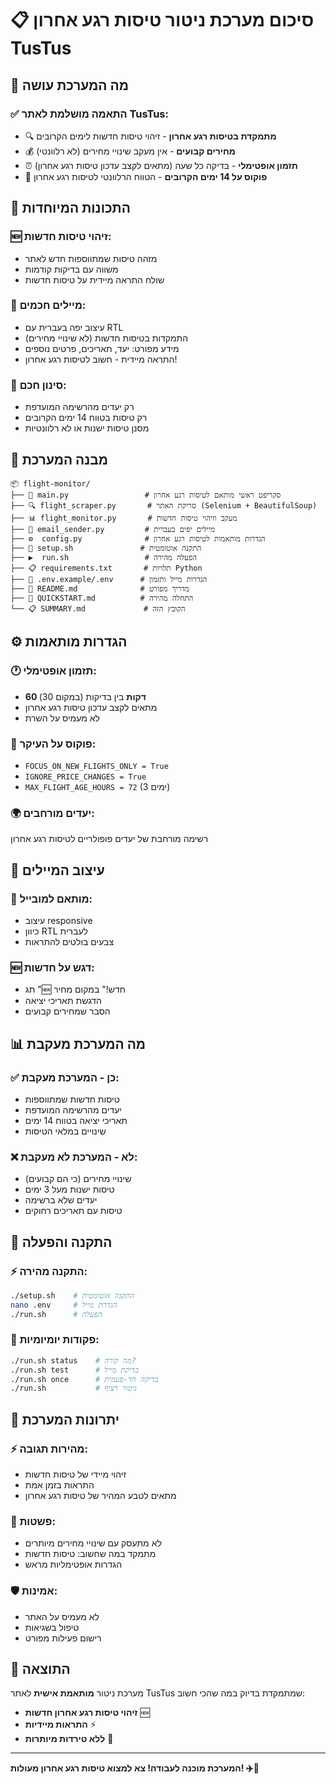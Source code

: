 # 📋 סיכום מערכת ניטור טיסות רגע אחרון TusTus

## 🎯 מה המערכת עושה

### ✅ **התאמה מושלמת לאתר TusTus:**
- 🔍 **מתמקדת בטיסות רגע אחרון** - זיהוי טיסות חדשות לימים הקרובים
- 💰 **מחירים קבועים** - אין מעקב שינויי מחירים (לא רלוונטי)
- ⏰ **תזמון אופטימלי** - בדיקה כל שעה (מתאים לקצב עדכון טיסות רגע אחרון)
- 📅 **פוקוס על 14 ימים הקרובים** - הטווח הרלוונטי לטיסות רגע אחרון

## 🚀 התכונות המיוחדות

### 🆕 **זיהוי טיסות חדשות:**
- מזהה טיסות שמתווספות חדש לאתר
- משווה עם בדיקות קודמות
- שולח התראה מיידית על טיסות חדשות

### 📧 **מיילים חכמים:**
- עיצוב יפה בעברית עם RTL
- התמקדות בטיסות חדשות (לא שינויי מחירים)
- מידע מפורט: יעד, תאריכים, פרטים נוספים
- התראה מיידית - חשוב לטיסות רגע אחרון!

### 🎯 **סינון חכם:**
- רק יעדים מהרשימה המועדפת
- רק טיסות בטווח 14 ימים הקרובים
- מסנן טיסות ישנות או לא רלוונטיות

## 📁 מבנה המערכת

```
📦 flight-monitor/
├── 🚀 main.py                 # סקריפט ראשי מותאם לטיסות רגע אחרון
├── 🔍 flight_scraper.py       # סריקת האתר (Selenium + BeautifulSoup)
├── 📊 flight_monitor.py       # מעקב וזיהוי טיסות חדשות
├── 📧 email_sender.py         # מיילים יפים בעברית
├── ⚙️  config.py              # הגדרות מותאמות לטיסות רגע אחרון
├── 🔧 setup.sh               # התקנה אוטומטית
├── ▶️  run.sh                 # הפעלה מהירה
├── 📋 requirements.txt       # תלויות Python
├── 🔑 .env.example/.env      # הגדרות מייל ותזמון
├── 📖 README.md              # מדריך מפורט
├── 🚀 QUICKSTART.md          # התחלה מהירה
└── 📋 SUMMARY.md             # הקובץ הזה
```

## ⚙️ הגדרות מותאמות

### 🕐 **תזמון אופטימלי:**
- **60 דקות** בין בדיקות (במקום 30)
- מתאים לקצב עדכון טיסות רגע אחרון
- לא מעמיס על השרת

### 🎯 **פוקוס על העיקר:**
- `FOCUS_ON_NEW_FLIGHTS_ONLY = True`
- `IGNORE_PRICE_CHANGES = True`
- `MAX_FLIGHT_AGE_HOURS = 72` (3 ימים)

### 🌍 **יעדים מורחבים:**
רשימה מורחבת של יעדים פופולריים לטיסות רגע אחרון

## 🎨 עיצוב המיילים

### 📱 **מותאם למובייל:**
- עיצוב responsive
- כיוון RTL לעברית
- צבעים בולטים להתראות

### 🆕 **דגש על חדשות:**
- תג "🆕 חדש!" במקום מחיר
- הדגשת תאריכי יציאה
- הסבר שמחירים קבועים

## 📊 מה המערכת מעקבת

### ✅ **כן - המערכת מעקבת:**
- טיסות חדשות שמתווספות
- יעדים מהרשימה המועדפת
- תאריכי יציאה בטווח 14 ימים
- שינויים במלאי הטיסות

### ❌ **לא - המערכת לא מעקבת:**
- שינויי מחירים (כי הם קבועים)
- טיסות ישנות מעל 3 ימים
- יעדים שלא ברשימה
- טיסות עם תאריכים רחוקים

## 🔧 התקנה והפעלה

### ⚡ **התקנה מהירה:**
```bash
./setup.sh    # התקנה אוטומטית
nano .env     # הגדרת מייל
./run.sh      # הפעלה
```

### 📱 **פקודות יומיומיות:**
```bash
./run.sh status    # מה קורה?
./run.sh test      # בדיקת מייל
./run.sh once      # בדיקה חד-פעמית
./run.sh           # ניטור רציף
```

## 🎯 יתרונות המערכת

### ⚡ **מהירות תגובה:**
- זיהוי מיידי של טיסות חדשות
- התראות בזמן אמת
- מתאים לטבע המהיר של טיסות רגע אחרון

### 🎪 **פשטות:**
- לא מתעסק עם שינויי מחירים מיותרים
- מתמקד במה שחשוב: טיסות חדשות
- הגדרות אופטימליות מראש

### 🛡️ **אמינות:**
- לא מעמיס על האתר
- טיפול בשגיאות
- רישום פעילות מפורט

## 🎉 התוצאה

מערכת ניטור **מותאמת אישית** לאתר TusTus שמתמקדת בדיוק במה שהכי חשוב:
- **זיהוי טיסות רגע אחרון חדשות** 🆕
- **התראות מיידיות** ⚡
- **ללא טירדות מיותרות** 🎯

---

**המערכת מוכנה לעבודה! צא למצוא טיסות רגע אחרון מעולות! ✈️🎯**